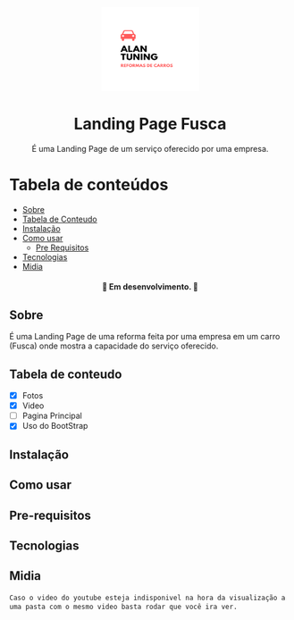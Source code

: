 <p align="center">
  <a href="https://unform.dev">
    <img src="img/Logo.png" height="150" width="175" alt="Unform" />
  </a>
</p>
<h1 align="center">Landing Page Fusca</h1> 

<p align="center">É uma Landing Page de um serviço oferecido por uma empresa.</p>

Tabela de conteúdos
=================
<!--ts-->
   * [Sobre](#Sobre)
   * [Tabela de Conteudo](#tabela-de-conteudo)
   * [Instalação](#instalacao)
   * [Como usar](#como-usar)
      * [Pre Requisitos](#pre-requisitos)
   * [Tecnologias](#tecnologias)
   * [Midia](#midia)
<!--te-->

<h4 align="center"> 
	🚧  Em desenvolvimento.  🚧
</h4>

## Sobre

 É uma Landing Page de uma reforma feita por uma empresa em um carro (Fusca) onde mostra a capacidade do serviço oferecido. 

## Tabela de conteudo

- [X] Fotos 
- [X] Video
- [ ] Pagina Principal
- [X] Uso do BootStrap

## Instalação

## Como usar

## Pre-requisitos

## Tecnologias

## Midia

    Caso o video do youtube esteja indisponivel na hora da visualização a uma pasta com o mesmo video basta rodar que você ira ver.